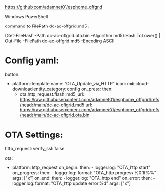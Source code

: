 https://github.com/adamnet01/esphome_offgrid

Windows PowerShell

command to FilePath dc-ac-offgrid.md5 :

(Get-FileHash -Path dc-ac-offgrid.ota.bin -Algorithm md5).Hash.ToLower() | Out-File -FilePath dc-ac-offgrid.md5 -Encoding ASCII


# Config yaml:

button:
  - platform: template
    name: "OTA_Update_via_HTTP"
    icon: mdi:cloud-download
    entity_category: config
    on_press:
      then:
       - ota.http_request.flash:
           md5_url: https://raw.githubusercontent.com/adamnet01/esphome_offgrid/refs/heads/main/dc-ac-offgrid.md5
           url: https://raw.githubusercontent.com/adamnet01/esphome_offgrid/refs/heads/main/dc-ac-offgrid.ota.bin



# OTA Settings:

http_request:
  verify_ssl: false

ota:
  - platform: http_request
    on_begin:
      then:
        - logger.log: "OTA_http start"
    on_progress:
      then:
        - logger.log:
            format: "OTA_http progress %0.1f%%"
            args: ["x"]
    on_end:
      then:
        - logger.log: "OTA_http end"
    on_error:
      then:
        - logger.log:
            format: "OTA_http update error %d"
            args: ["x"]
